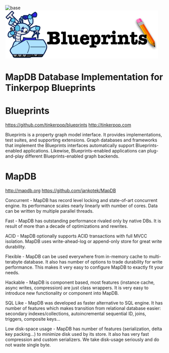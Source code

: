 
![base](https://pbs.twimg.com/profile_images/2992585317/75aaa8e1895eb1ae54acfeb31cd47dea_400x400.png)
![base](https://raw.githubusercontent.com/tinkerpop/blueprints/master/doc/images/blueprints-logo.png)

MapDB Database Implementation for Tinkerpop Blueprints
======================================================

Blueprints
==========
https://github.com/tinkerpop/blueprints
http://tinkerpop.com

Blueprints is a property graph model interface. It provides implementations, test suites, and supporting extensions. Graph databases and frameworks that implement the Blueprints interfaces automatically support Blueprints-enabled applications. Likewise, Blueprints-enabled applications can plug-and-play different Blueprints-enabled graph backends.

MapDB
=====
http://mapdb.org
https://github.com/jankotek/MapDB

Concurrent - MapDB has record level locking and state-of-art concurrent engine. Its performance scales nearly linearly with number of cores. Data can be written by multiple parallel threads.

Fast - MapDB has outstanding performance rivaled only by native DBs. It is result of more than a decade of optimizations and rewrites.

ACID - MapDB optionally supports ACID transactions with full MVCC isolation. MapDB uses write-ahead-log or append-only store for great write durability.

Flexible - MapDB can be used everywhere from in-memory cache to multi-terabyte database. It also has number of options to trade durability for write performance. This makes it very easy to configure MapDB to exactly fit your needs.

Hackable - MapDB is component based, most features (instance cache, async writes, compression) are just class wrappers. It is very easy to introduce new functionality or component into MapDB.

SQL Like - MapDB was developed as faster alternative to SQL engine. It has number of features which makes transition from relational database easier: secondary indexes/collections, autoincremental sequential ID, joins, triggers, composite keys…

Low disk-space usage - MapDB has number of features (serialization, delta key packing…) to minimize disk used by its store. It also has very fast compression and custom serializers. We take disk-usage seriously and do not waste single byte.
